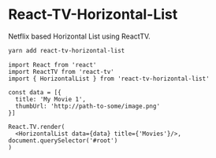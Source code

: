 # React-TV-Horizontal-List

Netflix based Horizontal List using ReactTV.

```bash
yarn add react-tv-horizontal-list
```

```
import React from 'react'
import ReactTV from 'react-tv'
import { HorizontalList } from 'react-tv-horizontal-list'

const data = [{
  title: 'My Movie 1',
  thumbUrl: 'http://path-to-some/image.png'
}]

React.TV.render(
  <HorizontalList data={data} title={'Movies'}/>, document.querySelector('#root')
)
```
